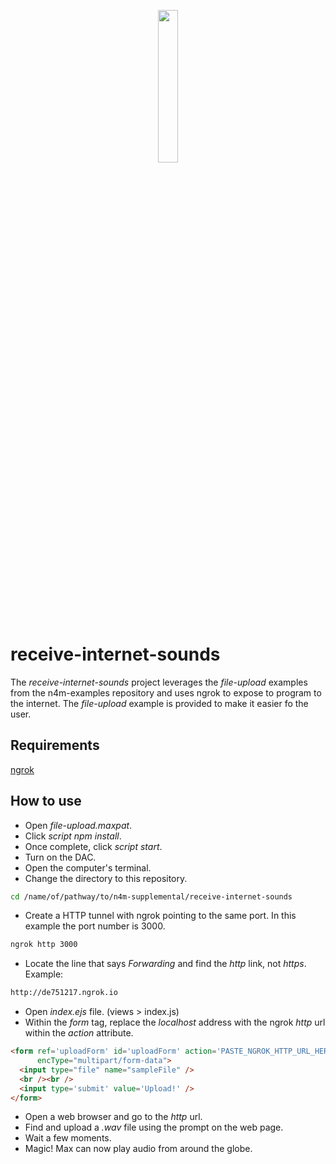 <p align="center">
  <img width="25%" height="25%" src="https://i.ibb.co/7JYvGQ5/n4m-supplemental.png"/>  
</p>

# receive-internet-sounds
The *receive-internet-sounds* project leverages the *file-upload* examples from the n4m-examples repository and uses ngrok to expose to program to the internet. The *file-upload* example is provided to make it easier fo the user.

## Requirements
[ngrok](https://ngrok.com/)

## How to use
- Open *file-upload.maxpat*.
- Click *script npm install*.
- Once complete, click *script start*.
- Turn on the DAC.
- Open the computer's terminal.
- Change the directory to this repository.
 ```bash
 cd /name/of/pathway/to/n4m-supplemental/receive-internet-sounds
 ```
 - Create a HTTP tunnel with ngrok pointing to the same port. In this example the port number is 3000.
 ```bash
 ngrok http 3000
 ```
 - Locate the line that says *Forwarding* and find the *http* link, not *https*. 
 Example:
 ```bash
 http://de751217.ngrok.io
 ```
 - Open *index.ejs* file. (views > index.js)
 - Within the *form* tag, replace the *localhost* address with the ngrok *http* url within the *action* attribute. 
 ``` html
 <form ref='uploadForm' id='uploadForm' action='PASTE_NGROK_HTTP_URL_HERE/upload' method='post' 
       encType="multipart/form-data">
   <input type="file" name="sampleFile" />
   <br /><br />
   <input type='submit' value='Upload!' />
 </form>
 ```
 
 - Open a web browser and go to the *http* url.
 - Find and upload a *.wav* file using the prompt on the web page.
 - Wait a few moments.
 - Magic! Max can now play audio from around the globe. 
